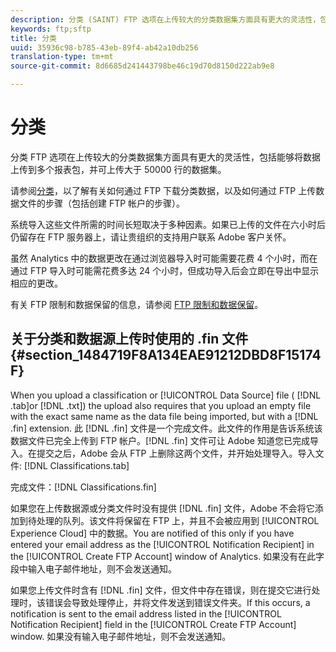 ```yaml
---
description: 分类 (SAINT) FTP 选项在上传较大的分类数据集方面具有更大的灵活性，包括能够将数据上传到多个报表包，并可上传大于 50000 行的数据集。
keywords: ftp;sftp
title: 分类
uuid: 35936c98-b785-43eb-89f4-ab42a10db256
translation-type: tm+mt
source-git-commit: 8d6685d241443798be46c19d70d8150d222ab9e8

---
```



# 分类

分类 FTP 选项在上传较大的分类数据集方面具有更大的灵活性，包括能够将数据上传到多个报表包，并可上传大于 50000 行的数据集。

请参阅[分类](https://docs.adobe.com/content/help/en/analytics/components/classifications/classifications-importer/c-working-with-saint.html)，以了解有关如何通过 FTP 下载分类数据，以及如何通过 FTP 上传数据文件的步骤（包括创建 FTP 帐户的步骤）。

系统导入这些文件所需的时间长短取决于多种因素。如果已上传的文件在六小时后仍留存在 FTP 服务器上，请让贵组织的支持用户联系 Adobe 客户关怀。

虽然 Analytics 中的数据更改在通过浏览器导入时可能需要花费 4 个小时，而在通过 FTP 导入时可能需花费多达 24 个小时，但成功导入后会立即在导出中显示相应的更改。

有关 FTP 限制和数据保留的信息，请参阅 [FTP 限制和数据保留](/help/export/ftp-and-sftp/ftp-limits.md)。

## 关于分类和数据源上传时使用的 .fin 文件 {#section_1484719F8A134EAE91212DBD8F15174F}

When you upload a classification or [!UICONTROL Data Source] file ( [!DNL .tab]or [!DNL .txt]) the upload also requires that you upload an empty file with the exact same name as the data file being imported, but with a [!DNL .fin] extension. 此 [!DNL .fin] 文件是一个完成文件。此文件的作用是告诉系统该数据文件已完全上传到 FTP 帐户。[!DNL .fin] 文件可让 Adobe 知道您已完成导入。在提交之后，Adobe 会从 FTP 上删除这两个文件，并开始处理导入。导入文件: [!DNL Classifications.tab]

完成文件：[!DNL Classifications.fin]

如果您在上传数据源或分类文件时没有提供 [!DNL .fin] 文件，Adobe 不会将它添加到待处理的队列。该文件将保留在 FTP 上，并且不会被应用到 [!UICONTROL Experience Cloud] 中的数据。You are notified of this only if you have entered your email address as the [!UICONTROL Notification Recipient] in the [!UICONTROL Create FTP Account] window of Analytics. 如果没有在此字段中输入电子邮件地址，则不会发送通知。

如果您上传文件时含有 [!DNL .fin] 文件，但文件中存在错误，则在提交它进行处理时，该错误会导致处理停止，并将文件发送到错误文件夹。If this occurs, a notification is sent to the email address listed in the [!UICONTROL Notification Recipient] field in the [!UICONTROL Create FTP Account] window. 如果没有输入电子邮件地址，则不会发送通知。
